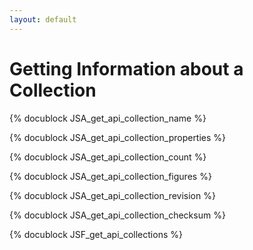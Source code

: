 ```yaml
---
layout: default
---
```

Getting Information about a Collection
======================================

<!-- js/actions/api-collection.js -->
{% docublock JSA_get_api_collection_name %}

<!-- js/actions/api-collection.js -->
{% docublock JSA_get_api_collection_properties %}

<!-- js/actions/api-collection.js -->
{% docublock JSA_get_api_collection_count %}

<!-- js/actions/api-collection.js -->
{% docublock JSA_get_api_collection_figures %}

<!-- js/actions/api-collection.js -->
{% docublock JSA_get_api_collection_revision %}

<!-- js/actions/api-collection.js -->
{% docublock JSA_get_api_collection_checksum %}

<!-- js/actions/api-collection.js -->
{% docublock JSF_get_api_collections %}